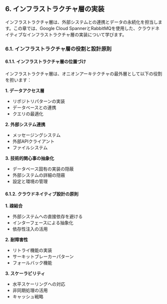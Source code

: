 ## 6. インフラストラクチャ層の実装

インフラストラクチャ層は、外部システムとの連携とデータの永続化を担当します。この章では、Google Cloud SpannerとRabbitMQを使用した、クラウドネイティブなインフラストラクチャ層の実装について学びます。

### 6.1. インフラストラクチャ層の役割と設計原則

#### 6.1.1. インフラストラクチャ層の位置づけ

インフラストラクチャ層は、オニオンアーキテクチャの最外層として以下の役割を担います：

**1. データアクセス層**
*   リポジトリパターンの実装
*   データベースとの連携
*   クエリの最適化

**2. 外部システム連携**
*   メッセージングシステム
*   外部APIクライアント
*   ファイルシステム

**3. 技術的関心事の抽象化**
*   データベース固有の実装の隠蔽
*   外部システムの詳細の隠蔽
*   設定と環境の管理

#### 6.1.2. クラウドネイティブ設計の原則

**1. 疎結合**
*   外部システムへの直接依存を避ける
*   インターフェースによる抽象化
*   依存性注入の活用

**2. 耐障害性**
*   リトライ機能の実装
*   サーキットブレーカーパターン
*   フォールバック機能

**3. スケーラビリティ**
*   水平スケーリングへの対応
*   非同期処理の活用
*   キャッシュ戦略 